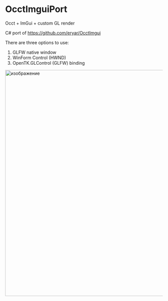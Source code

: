 # OcctImguiPort

Occt + ImGui + custom GL render

C# port of https://github.com/eryar/OcctImgui

There are three options to use:
1. GLFW native window
2. WinForm Control (HWND)
3. OpenTK.GLControl (GLFW) binding

<img width="1140" height="721" alt="изображение" src="https://github.com/user-attachments/assets/3703bfe3-bdef-4511-a827-c0eb446d3ef6" />
